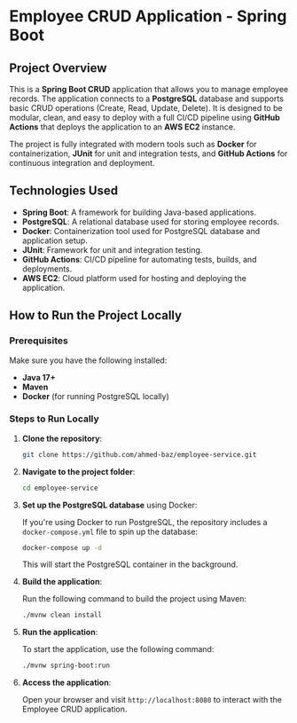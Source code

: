 # Employee CRUD Application - Spring Boot

## Project Overview

This is a **Spring Boot CRUD** application that allows you to manage employee records. The application connects to a **PostgreSQL** database and supports basic CRUD operations (Create, Read, Update, Delete). It is designed to be modular,
clean, and easy to deploy with a full CI/CD pipeline using **GitHub Actions** that deploys the application to an **AWS
EC2** instance.

The project is fully integrated with modern tools such as **Docker** for containerization, **JUnit** for unit and
integration tests, and **GitHub Actions** for continuous integration and deployment.

## Technologies Used

- **Spring Boot**: A framework for building Java-based applications.
- **PostgreSQL**: A relational database used for storing employee records.
- **Docker**: Containerization tool used for PostgreSQL database and application setup.
- **JUnit**: Framework for unit and integration testing.
- **GitHub Actions**: CI/CD pipeline for automating tests, builds, and deployments.
- **AWS EC2**: Cloud platform used for hosting and deploying the application.

## How to Run the Project Locally

### Prerequisites

Make sure you have the following installed:

- **Java 17+**
- **Maven**
- **Docker** (for running PostgreSQL locally)

### Steps to Run Locally

1. **Clone the repository**:

    ```bash
    git clone https://github.com/ahmed-baz/employee-service.git
    ```

2. **Navigate to the project folder**:

    ```bash
    cd employee-service
    ```

3. **Set up the PostgreSQL database** using Docker:

   If you're using Docker to run PostgreSQL, the repository includes a `docker-compose.yml` file to spin up the
   database:

    ```bash
    docker-compose up -d
    ```

   This will start the PostgreSQL container in the background.

4. **Build the application**:

   Run the following command to build the project using Maven:

    ```bash
    ./mvnw clean install
    ```

5. **Run the application**:

   To start the application, use the following command:

    ```bash
    ./mvnw spring-boot:run
    ```

6. **Access the application**:

   Open your browser and visit `http://localhost:8080` to interact with the Employee CRUD application.
